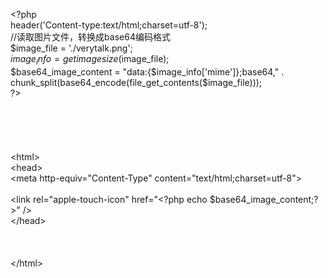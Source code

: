 &lt;?php<br />
header('Content-type:text/html;charset=utf-8');<br />
//读取图片文件，转换成base64编码格式<br />
$image_file = './verytalk.png';<br />
$image_info = getimagesize($image_file);<br />
$base64_image_content = "data:{$image_info['mime']};base64," . chunk_split(base64_encode(file_get_contents($image_file)));<br />
?&gt;<br />
<br />
<br />
<br />
<br />
<br />
&lt;html&gt;<br />
&lt;head&gt;<br />
&lt;meta http-equiv="Content-Type" content="text/html;charset=utf-8"&gt;<br />
<br />
&lt;link rel="apple-touch-icon" href="&lt;?php echo $base64_image_content;?&gt;" /&gt;<br />
&lt;/head&gt;<br />
<br />
<br />
<br />
&lt;/html&gt;<br />